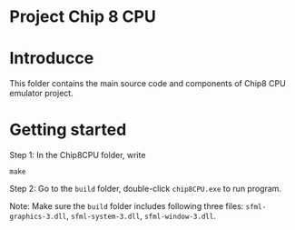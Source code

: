 # Project Chip 8 CPU
# Introducce
This folder contains the main source code and components of Chip8 CPU emulator project.
# Getting started
Step 1: In the Chip8CPU folder, write
~~~
make
~~~

Step 2: Go to the `build` folder, double-click `chip8CPU.exe` to run program.

Note: Make sure the `build` folder includes following three files: `sfml-graphics-3.dll`, `sfml-system-3.dll`, `sfml-window-3.dll`.

